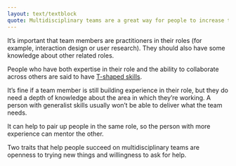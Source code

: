 ```yaml
---
layout: text/textblock
quote: Multidisciplinary teams are a great way for people to increase their skills.
---
```

It’s important that team members are practitioners in their roles (for example, interaction design or user research). They should also have some knowledge about other related roles.

People who have both expertise in their role and the ability to collaborate across others are said to have [T-shaped skills](../multidisciplinary-team/#get-the-right-mindset-and-skills).

It’s fine if a team member is still building experience in their role, but they do need a depth of knowledge about the area in which they’re working. A person with generalist skills usually won’t be able to deliver what the team needs.

It can help to pair up people in the same role, so the person with more experience can mentor the other.

Two traits that help people succeed on multidisciplinary teams are openness to trying new things and willingness to ask for help.

